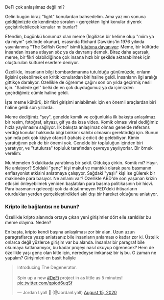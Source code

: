 

DeFi çok anlaşılmaz değil mi?

Gelin bugün biraz "light" konulardan bahsedelim. Ama yazının sonuna geldiğimizde de kendimize soralım - gerçekten light konular diyerek geçiştirilebilecek konular mı bunlar?


Efendim, bugünkü konumuz olan meme (İngilizce bir kelime olup "miim ya da miym" şeklinde okunur), esasında Richard Dawkins'in 1976 yılında yayınlanmış "The Selfish Gene" isimli [kitabına dayanıyor](https://www.coindesk.com/memes-defi-cryptocurrency-yam): Meme, bir kültürde insandan insana atlayan söz ya da davranış demek. Biraz daha açarsak, meme, bir fikri olabildiğince çok insana hızlı bir şekilde aktarabilmek için oluşturulan kültürel eserlere deniyor. 

Özellikle, insanların bilgi bombardımanına tutulduğu günümüzde, onların ilgisini çekebilmek en kritik konulardan biri haline geldi. İnsanların ilgi aralığı gittikçe daralıyor. Özellikle de öğrenme çağını son on yılda geçirmiş nesil için. "Sadede gel" belki de en çok duyduğumuz ya da içimizden geçirdiğimiz cümle haline geldi. 

İşte meme kültürü, bir fikri girişimi anlabilmek için en önemli araçlardan biri haline geldi son yıllarda. 

Meme dediğimiz "şey", genelde komik ve çoğunlukla ilk bakışta anlaşılmaz bir resim, fotoğraf, altyazı, gif ya da kısa video. Komik olması viral dediğimiz hızla yayılmasını sağlıyor. İlk bakışta anlaşılmaz olması genelde referans verdiği konular hakkında bilgi birikimi sahibi olmasını gerektirdiği için. Bunun yanında pek çok kişiye ofansif (rahatsız edici) de gelebiliyor. Kimin yarattığının pek de bir önemi yok. Genelde bir topluluğun içinden biri yaratıyor, ve "tutulursa" topluluk tarafından çevreye yayılıyorlar. Bir örnek verelim: 

Muhtemelen 5 dakikada yaratılmış bir şekil. Oldukça çirkin. Komik mi? Hayır. Ne anlatıyor? Soldaki "genç" kişi makul ve mantıklı olarak para basmanın enflasyonist etkisini anlatmaya çalışıyor. Sağdaki "yaşlı" kişi ise gülerek bir makinede para basıyor. Ne anlamı var? Özellikle ABD'de son yaşanan krizin etkisini önleyebilmek yeniden başlatılan para basma politikasının bir hicvi. Para basmanın geleceği çok da düşünmeyen FED'deki ihtiyarların oturdukları yerden gerçekleştirdikleri akıl dışı bir hareket olduğunu anlatıyor.   


### Kripto ile bağlantısı ne bunun?
Özellikle kripto alanında ortaya çıkan yeni girişimler dört elle sarıldılar bu meme olayına. Neden?

En başta, kripto kendi başına anlaşılması zor bir alan. Uzun uzun paragraflarca yazıp anlatsanız bile insanların anlaması o kadar zor ki.  Üstelik onlarca değil yüzlerce girişim var bu alanda. İnsanlar bir paragraf bile okumaya katlanamıyor, bu kadar projeyi nasıl okuyup öğrenecek? Hem de özellikle yaşı genç olan kitle için, neredeyse imkansız bir iş bu. O zaman ne yapalım? Girişimleri en basit haliyle 




<blockquote class="twitter-tweet"><p lang="en" dir="ltr">Introducing The Degenerator. <br><br>Spin up a new <a href="https://twitter.com/hashtag/DeFi?src=hash&amp;ref_src=twsrc%5Etfw">#DeFi</a> project in as little as 5 minutes! <a href="https://t.co/qpiod6uqSf">pic.twitter.com/qpiod6uqSf</a></p>&mdash; Jordan Lyall 🍍 (@JordanLyall) <a href="https://twitter.com/JordanLyall/status/1294466755692081152?ref_src=twsrc%5Etfw">August 15, 2020</a></blockquote> <script async src="https://platform.twitter.com/widgets.js" charset="utf-8"></script>
